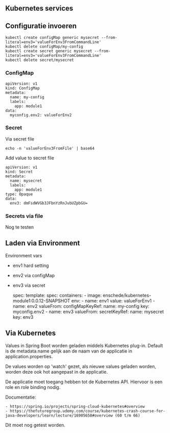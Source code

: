 ## Kubernetes services

## Configuratie invoeren

    kubectl create configMap generic mysecret --from-literal=env3='valueForEnv3FromCommandLine'
    kubectl delete configMap/my-config
    kubectl create secret generic mysecret --from-literal=env3='valueForEnv3FromCommandLine'
    kubectl delete secret/mysecret

### ConfigMap

    apiVersion: v1
    kind: ConfigMap
    metadata:
      name: my-config
      labels:
        app: module1
    data:
      myconfig.env2: valueForEnv2

### Secret
Via secret file

    echo -n 'valueForEnv3FromFile' | base64
    
Add value to secret file

    apiVersion: v1
    kind: Secret
    metadata:
      name: mysecret
      labels:
        app: module1
    type: Opaque
    data:
      env3: dmFsdWVGb3JFbnYzRnJvbUZpbGU=

### Secrets via file
Nog te testen

## Laden via Environment

Environment vars
- env1 hard setting
- env2 via configMap
- env3 via secret


    spec:
      template:
        spec:
          containers:
          - image: enschede/kubernetes-module1:0.0.12-SNAPSHOT
            env:
              - name: env1
                value: valueForEnv1
              - name: env2
                valueFrom:
                  configMapKeyRef:
                    name: my-config
                    key: myconfig.env2
              - name: env3
                valueFrom:
                  secretKeyRef:
                    name: mysecret
                    key: env3

## Via Kubernetes

Values in Spring Boot worden geladen middels Kubernetes plug-in. Default is de metadata.name gelijk aan de naam van de applicatie in application.properties.

De values worden op 'watch' gezet, als nieuwe values geladen worden, worden deze ook hot aangepast in de applicatie.

De applicatie moet toegang hebben tot de Kubernetes API. Hiervoor is een role en role binding nodig.

Documentatie:

    - https://spring.io/projects/spring-cloud-kubernetes#overview
    - https://thefuturegroup.udemy.com/course/kubernetes-crash-course-for-java-developers/learn/lecture/16905658#overview (60 t/m 66)
    
Dit moet nog getest worden.